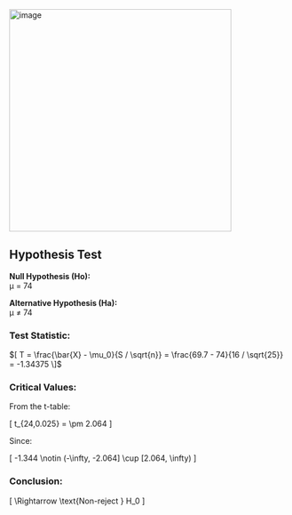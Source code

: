 <img width="400" alt="image" src="https://github.com/user-attachments/assets/fb3678a8-910f-4629-af5d-5d28919c6dc1" />  

## Hypothesis Test

**Null Hypothesis (Ho):**  
μ = 74   

**Alternative Hypothesis (Ha):**  
μ ≠ 74

### Test Statistic:

$[ T = \frac{\bar{X} - \mu_0}{S / \sqrt{n}} = \frac{69.7 - 74}{16 / \sqrt{25}} = -1.34375 \]$

### Critical Values:

From the t-table:

\[ t_{24,0.025} = \pm 2.064 \]

Since:

\[ -1.344 \notin (-\infty, -2.064] \cup [2.064, \infty) \]

### Conclusion:

\[ \Rightarrow \text{Non-reject } H_0 \]
